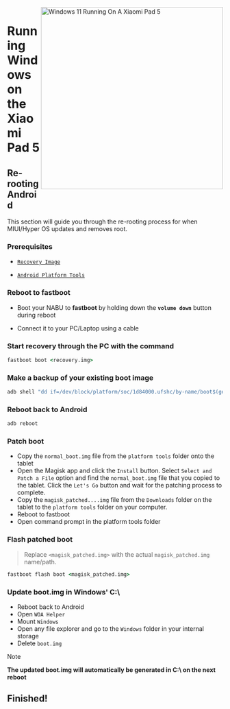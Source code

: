 <img align="right" src="https://raw.githubusercontent.com/erdilS/Port-Windows-11-Xiaomi-Pad-5/main/nabu.png" width="425" alt="Windows 11 Running On A Xiaomi Pad 5">

# Running Windows on the Xiaomi Pad 5

## Re-rooting Android
This section will guide you through the re-rooting process for when MIUI/Hyper OS updates and removes root.

### Prerequisites
- [```Recovery Image```](https://github.com/erdilS/Port-Windows-11-Xiaomi-Pad-5/releases/download/1.0/recovery.img)
  
- [```Android Platform Tools```](https://developer.android.com/studio/releases/platform-tools)

### Reboot to **fastboot** 
- Boot your NABU to **fastboot** by holding down the **`volume down`** button during reboot

- Connect it to your PC/Laptop using a cable

### Start recovery through the PC with the command
```cmd
fastboot boot <recovery.img>
```

### Make a backup of your existing boot image
```cmd
adb shell "dd if=/dev/block/platform/soc/1d84000.ufshc/by-name/boot$(getprop ro.boot.slot_suffix) of=/tmp/normal_boot.img" && adb pull /tmp/normal_boot.img
```

### Reboot back to Android
```cmd
adb reboot
```

### Patch boot 
- Copy the ```normal_boot.img``` file from the ```platform tools``` folder onto the tablet 
- Open the Magisk app and click the ```Install``` button. Select ```Select and Patch a File``` option and find the ```normal_boot.img``` file that you copied to the tablet. Click the ```Let's Go``` button and wait for the patching process to complete.
- Copy the ```magisk_patched....img``` file from the ```Downloads``` folder on the tablet to the ```platform tools``` folder on your computer. 
- Reboot to fastboot
- Open command prompt in the platform tools folder 

### Flash patched boot 
 > Replace `<magisk_patched.img>` with the actual ```magisk_patched.img``` name/path.
```cmd
fastboot flash boot <magisk_patched.img>
```

### Update boot.img in Windows' C:\
- Reboot back to Android
- Open ```WOA Helper```
- Mount ```Windows```
- Open any file explorer and go to the ```Windows```  folder in your internal storage
- Delete ```boot.img```

> [!NOTE]
> **The updated boot.img will automatically be generated in C:\ on the next reboot**

## Finished!















